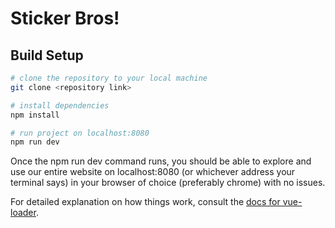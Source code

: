 # Sticker Bros!

## Build Setup

``` bash
# clone the repository to your local machine
git clone <repository link>

# install dependencies
npm install

# run project on localhost:8080
npm run dev

```
Once the npm run dev command runs, you should be able to explore and use our entire website on localhost:8080 (or whichever address your terminal says) in your browser of choice (preferably chrome) with no issues.

For detailed explanation on how things work, consult the [docs for vue-loader](http://vuejs.github.io/vue-loader).
